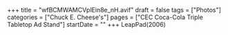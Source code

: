 +++
title = "wfBCMWAMCVplEin8e_nH.avif"
draft = false
tags = ["Photos"]
categories = ["Chuck E. Cheese's"]
pages = ["CEC Coca-Cola Triple Tabletop Ad Stand"]
startDate = ""
+++
LeapPad(2006)
